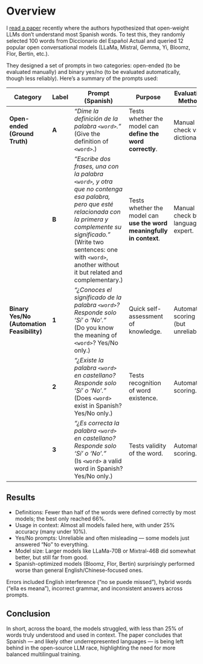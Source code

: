 
# Overview

I [read a paper](https://arxiv.org/abs/2403.15491) recently where the authors hypothesized that open-weight LLMs don’t understand most Spanish words. To test this, they randomly selected 100 words from Diccionario del Español Actual and queried 12 popular open conversational models (LLaMa, Mistral, Gemma, Yi, Bloomz, Flor, Bertin, etc.).

They designed a set of prompts in two categories: open-ended (to be evaluated manually) and binary yes/no (to be evaluated automatically, though less reliably). Here’s a summary of the prompts used:

| Category                                   | Label | Prompt (Spanish)                                                                                                                                                                                                                                                | Purpose                                                               | Evaluation Method                   |
| ------------------------------------------ | ----- | --------------------------------------------------------------------------------------------------------------------------------------------------------------------------------------------------------------------------------------------------------------- | --------------------------------------------------------------------- | ----------------------------------- |
| **Open-ended (Ground Truth)**              | **A** | *“Dime la definición de la palabra `<word>`.”* <br>(Give the definition of `<word>`.)                                                                                                                                                                           | Tests whether the model can **define the word correctly**.            | Manual check vs. dictionary.        |
|                                            | **B** | *“Escribe dos frases, una con la palabra `<word>`, y otra que no contenga esa palabra, pero que esté relacionada con la primera y complemente su significado.”* <br>(Write two sentences: one with `<word>`, another without it but related and complementary.) | Tests whether the model can **use the word meaningfully in context**. | Manual check by language expert.    |
| **Binary Yes/No (Automation Feasibility)** | **1** | *“¿Conoces el significado de la palabra `<word>`? Responde solo ‘Sí’ o ‘No’.”* <br>(Do you know the meaning of `<word>`? Yes/No only.)                                                                                                                          | Quick self-assessment of knowledge.                                   | Automatic scoring (but unreliable). |
|                                            | **2** | *“¿Existe la palabra `<word>` en castellano? Responde solo ‘Sí’ o ‘No’.”* <br>(Does `<word>` exist in Spanish? Yes/No only.)                                                                                                                                    | Tests recognition of word existence.                                  | Automatic scoring.                  |
|                                            | **3** | *“¿Es correcta la palabra `<word>` en castellano? Responde solo ‘Sí’ o ‘No’.”* <br>(Is `<word>` a valid word in Spanish? Yes/No only.)                                                                                                                          | Tests validity of the word.                                           | Automatic scoring.                  |


## Results

- Definitions: Fewer than half of the words were defined correctly by most models; the best only reached 66%.
- Usage in context: Almost all models failed here, with under 25% accuracy (many under 10%).
- Yes/No prompts: Unreliable and often misleading — some models just answered “No” to everything.
- Model size: Larger models like LLaMa-70B or Mixtral-46B did somewhat better, but still far from good.
- Spanish-optimized models (Bloomz, Flor, Bertin) surprisingly performed worse than general English/Chinese-focused ones.

Errors included English interference (“no se puede missed”), hybrid words (“ella es meana”), incorrect grammar, and inconsistent answers across prompts.

## Conclusion

In short, across the board, the models struggled, with less than 25% of words truly understood and used in context. The paper concludes that Spanish — and likely other underrepresented languages — is being left behind in the open-source LLM race, highlighting the need for more balanced multilingual training.